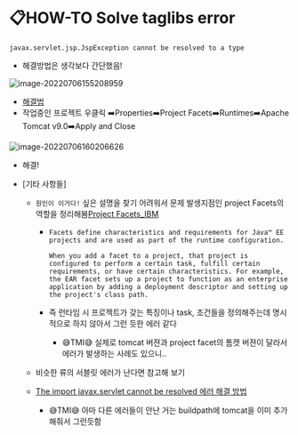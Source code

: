 # 📋HOW-TO Solve taglibs error

`javax.servlet.jsp.JspException cannot be resolved to a type`

* 해결방법은 생각보다 간단했음!

![image-20220706155208959](C:\Users\user\AppData\Roaming\Typora\typora-user-images\image-20220706155208959.png)

* [해결법](https://aljjabaegi.tistory.com/187)
* 작업중인 프로젝트 우클릭 ➡️Properties➡️Project Facets➡️Runtimes➡️Apache Tomcat v9.0➡️Apply and Close

![image-20220706160206626](C:\Users\user\AppData\Roaming\Typora\typora-user-images\image-20220706160206626.png)

* 해결!

* [기타 사항들]

  * `원인이 이거다!` 싶은 설명을 찾기 어려워서 문제 발생지점인 project Facets의 역할을 정리해봄[Project Facets_IBM](https://www.ibm.com/docs/en/radfws/9.6?topic=SSRTLW_9.6.0/com.ibm.javaee.doc/topics/cfacets.html)		

    * ```
      Facets define characteristics and requirements for Java™ EE projects and are used as part of the runtime configuration.
      
      When you add a facet to a project, that project is configured to perform a certain task, fulfill certain requirements, or have certain characteristics. For example, the EAR facet sets up a project to function as an enterprise application by adding a deployment descriptor and setting up the project's class path.

    * 즉 런타임 시 프로젝트가 갖는 특징이나 task, 조건들을 정의해주는데 명시적으로 하지 않아서 그런 듯한 에러 같다

      * 😅TMI😅 실제로 tomcat 버젼과 project facet의 톰캣 버젼이 달라서 에러가 발생하는 사례도 있으니..

  * 비슷한 류의 서블릿 에러가 난다면 참고해 보기

  * [The import javax.servlet cannot be resolved 에러 해결 방법](https://atoz-develop.tistory.com/entry/The-import-javaxservlet-cannot-be-resolved-%EC%97%90%EB%9F%AC-%ED%95%B4%EA%B2%B0-%EB%B0%A9%EB%B2%95)

    * 😅TMI😅 아마 다른 에러들이 안난 거는 buildpath에 tomcat을 이미 추가해줘서 그런듯함
